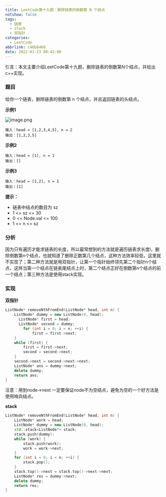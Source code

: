 ```yaml
---
title: LeetCode第十九题：删除链表的倒数第 N 个结点
notshow: false
tags:
  - 链表
  - stack
  - 双指针
categories:
  - LeetCode
abbrlink: c46b6460
date: 2022-01-23 00:42:00
---
```


引言：本文主要介绍LeetCode第十九题，删除链表的倒数第N个结点，并给出c++实现。
<!--more-->

###  题目
给你一个链表，删除链表的倒数第 n 个结点，并且返回链表的头结点。

**示例1**

![image.png](https://s2.loli.net/2022/01/24/Nyuo2cVLTt3iQ8z.png)

```
输入：head = [1,2,3,4,5], n = 2
输出：[1,2,3,5]
```

**示例2**

```
输入：head = [1], n = 1
输出：[]
```

**示例3**

```
输入：head = [1,2], n = 1
输出：[1]
```

**提示：**

- 链表中结点的数目为 sz
- 1 <= sz <= 30
- 0 <= Node.val <= 100
- 1 <= n <= sz

### 分析
因为只有遍历才能求链表的长度，所以最常想到的方法就是遍历链表求长度l，删除倒数第n个结点，也就知道了删除正数第几个结点，这种方法效率较低，这里就不实现了；第二种方法就是用双指针，让第一个指针始终领先第二个指针n个结点，这样当第一个结点在链表尾结点上时，第二个结点正好在倒数第n个结点的前一个结点；第三种方法是使用stack实现。

### 实现

**双指针**

```c++
ListNode* removeNthFromEnd(ListNode* head, int n) {
	ListNode* dummy = new ListNode(0, head);
      ListNode* first = head;
      ListNode* second = dummy;
    	for (int i = 0; i < n; ++i) {
      		first = first->next;
	}
	while (first) {
	    first = first->next;
	    second = second->next;
	}
	second->next = second->next->next;
	ListNode* ans = dummy->next;
	delete dummy;
	return ans;	
}
```
注意：用到node->next  一定要保证node不为空结点，避免为空的一个好方法是使用哨兵结点。

**stack**

```c++
ListNode* removeNthFromEnd(ListNode* head, int n) {
	ListNode* work = head;
	ListNode* dummy = new ListNode(0, head);
	std::stack<ListNode*> stack;
	stack.push(dummy);
	while (work) {
	    stack.push(work);
	    work = work->next;
	}
	for (int i = 0; i < n; ++i) {
	    stack.pop();
	}
	stack.top()->next = stack.top()->next->next;
	ListNode* res = dummy->next;
	delete dummy;
	return res;
}
```

